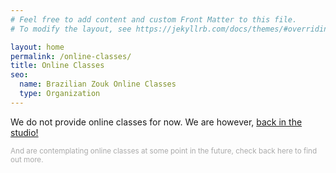 ```yaml
---
# Feel free to add content and custom Front Matter to this file.
# To modify the layout, see https://jekyllrb.com/docs/themes/#overriding-theme-defaults

layout: home
permalink: /online-classes/
title: Online Classes
seo:
  name: Brazilian Zouk Online Classes
  type: Organization
---
```


We do not provide online classes for now.
We are however, [back in the studio!](/studio-classes)

<sub style="color: #aaa">
And are contemplating online classes at some point in the future,
check back here to find out more.
</sub>
